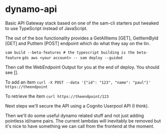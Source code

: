 # dynamo-api

Basic API Gateway stack based on one of the sam-cli starters put tweaked to use TypeScript instead of JavaScript.

The out of the box functionality provides a GetAllItems [GET], GetItemById [GET] and PutItem [POST] endpoint which do what they say on the tin.

`sam build --beta-features # the typescript building is the beta-feature`
`gds aws <your account> -- sam deploy --guided`

Then call the WebEndpoint Output for you at the end of deploy.  You should see [].

To add an item `curl -X POST --data '{"id": "123", "name": "paul"}' https://theendpoint`

To retrieve the item `curl https://theendpoint/123`

Next steps we'll secure the API using a Cognito Userpool API (I think).

Then we'll do some useful dynamo related stuff and not just adding pointless id/name pairs.  The current lambdas will inevitably be removed but it's nice to have something we can call from the frontend at the moment.
